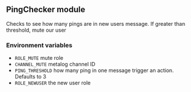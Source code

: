 ## PingChecker module
Checks to see how many pings are in new users message. If greater than threshold, mute our user

### Environment variables
- `ROLE_MUTE` mute role
- `CHANNEL_MUTE` metalog channel ID 
- `PING_THRESHOLD` how many ping in one message trigger an action. Defaults to 3
- `ROLE_NEWUSER` the new user role
